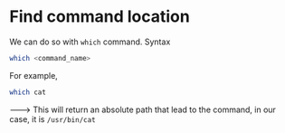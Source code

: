 # Find command location

We can do so with `which` command. Syntax

```bash
which <command_name>
```

For example,

```bash
which cat
```

---> This will return an absolute path that lead to the command, in our case, it is `/usr/bin/cat`
